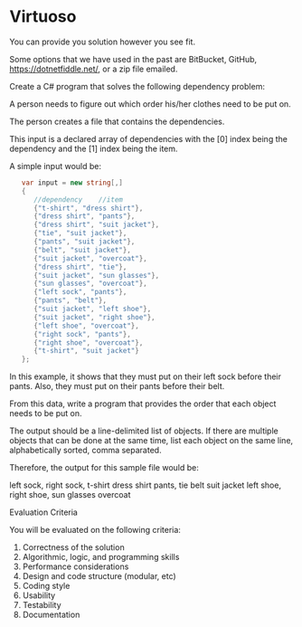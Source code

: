 # Virtuoso

You can provide you solution however you see fit.

Some options that we have used in the past are BitBucket, GitHub, https://dotnetfiddle.net/, or a zip file emailed.

Create a C# program that solves the following dependency problem:

A person needs to figure out which order his/her clothes need to be put on. 

The person creates a file that contains the dependencies.

This input is a declared array of dependencies with the [0] index being the dependency and the [1] index being the item. 

A simple input would be:

```c#
   var input = new string[,]
   {
      //dependency    //item
      {"t-shirt", "dress shirt"},
      {"dress shirt", "pants"},
      {"dress shirt", "suit jacket"},
      {"tie", "suit jacket"},
      {"pants", "suit jacket"},
      {"belt", "suit jacket"},
      {"suit jacket", "overcoat"},
      {"dress shirt", "tie"},
      {"suit jacket", "sun glasses"},
      {"sun glasses", "overcoat"},
      {"left sock", "pants"},
      {"pants", "belt"},
      {"suit jacket", "left shoe"},
      {"suit jacket", "right shoe"},
      {"left shoe", "overcoat"},
      {"right sock", "pants"},
      {"right shoe", "overcoat"},
      {"t-shirt", "suit jacket"}
   }; 
```

In this example, it shows that they must put on their left sock before their pants. Also, 
they must put on their pants before their belt.

From this data, write a program that provides the order that each object needs to be put on.

The output should be a line-delimited list of objects. If there are multiple objects that
can be done at the same time, list each object on the same line, alphabetically 
sorted, comma separated.

Therefore, the output for this sample file would be:

left sock, right sock, t-shirt
dress shirt
pants, tie
belt
suit jacket
left shoe, right shoe, sun glasses
overcoat

Evaluation Criteria

You will be evaluated on the following criteria:

1. Correctness of the solution
2. Algorithmic, logic, and programming skills
3. Performance considerations
4. Design and code structure (modular, etc)
5. Coding style
6. Usability
7. Testability
8. Documentation